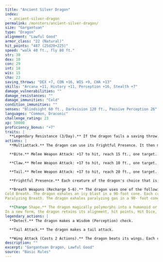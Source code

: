 ```yaml
---
title: "Ancient Silver Dragon"
index:
  - ancient-silver-dragon
permalink: /monsters/ancient-silver-dragon/
size: "Gargantuan"
type: "Dragon"
alignment: "Lawful Good"
armor_class: "22 (Natural)"
hit_points: "487 (25d20+225)"
speed: "walk 40 ft., fly 80 ft."
str: 30
dex: 10
con: 29
int: 18
wis: 15
cha: 23
saving_throws: "DEX +7, CON +16, WIS +9, CHA +13"
skills: "Arcana +11, History +11, Perception +16, Stealth +7"
damage_vulnerabilities: ""
damage_resistances: ""
damage_immunities: "Cold"
condition_immunities: ""
senses: "Blindsight 60 ft., Darkvision 120 ft., Passive Perception 26"
languages: "Common, Draconic"
challenge_rating: 23
xp: 50000
proficiency_bonus: "+7"
traits: |
  **Legendary Resistance (3/Day).** If the dragon fails a saving throw, it can choose to succeed instead.
actions: |
  **Multiattack.** The dragon can use its Frightful Presence. It then makes three attacks: one with its bite and two with its claws.

  **Bite.** Melee Weapon Attack: +17 to hit, reach 15 ft., one target. Hit: 21 (2d10 + 10) piercing damage.

  **Claw.** Melee Weapon Attack: +17 to hit, reach 10 ft., one target. Hit: 17 (2d6 + 10) slashing damage.

  **Tail.** Melee Weapon Attack: +17 to hit, reach 20 ft., one target. Hit: 19 (2d8 + 10) bludgeoning damage.

  **Frightful Presence.** Each creature of the dragon's choice that is within 120 feet of the dragon and aware of it must succeed on a DC 21 Wisdom saving throw or become frightened for 1 minute. A creature can repeat the saving throw at the end of each of its turns, ending the effect on itself on a success. If a creature's saving throw is successful or the effect ends for it, the creature is immune to the dragon's Frightful Presence for the next 24 hours.

  **Breath Weapons (Recharge 5-6).** The dragon uses one of the following breath weapons.
Cold Breath. The dragon exhales an icy blast in a 90-foot cone. Each creature in that area must make a DC 24 Constitution saving throw, taking 67 (15d8) cold damage on a failed save, or half as much damage on a successful one.
Paralyzing Breath. The dragon exhales paralyzing gas in a 90- foot cone. Each creature in that area must succeed on a DC 24 Constitution saving throw or be paralyzed for 1 minute. A creature can repeat the saving throw at the end of each of its turns, ending the effect on itself on a success.

  **Change Shape.** The dragon magically polymorphs into a humanoid or beast that has a challenge rating no higher than its own, or back into its true form. It reverts to its true form if it dies. Any equipment it is wearing or carrying is absorbed or borne by the new form (the dragon's choice).
In a new form, the dragon retains its alignment, hit points, Hit Dice, ability to speak, proficiencies, Legendary Resistance, lair actions, and Intelligence, Wisdom, and Charisma scores, as well as this action. Its statistics and capabilities are otherwise replaced by those of the new form, except any class features or legendary actions of that form.  
legendary_actions: |
  **Detect.** The dragon makes a Wisdom (Perception) check.

  **Tail Attack.** The dragon makes a tail attack.

  **Wing Attack (Costs 2 Actions).** The dragon beats its wings. Each creature within 15 ft. of the dragon must succeed on a DC 25 Dexterity saving throw or take 17 (2d6 + 10) bludgeoning damage and be knocked prone. The dragon can then fly up to half its flying speed.
description: ""
excerpt: "Gargantuan Dragon, Lawful Good"
source: "Basic Rules"
---
```

